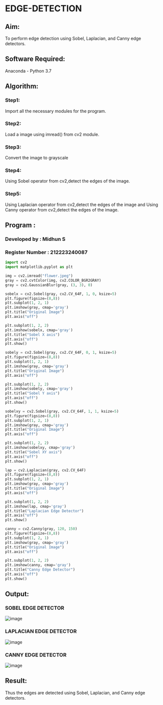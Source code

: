 # EDGE-DETECTION
## Aim:
To perform edge detection using Sobel, Laplacian, and Canny edge detectors.

## Software Required:
Anaconda - Python 3.7

## Algorithm:
### Step1:
Import all the necessary modules for the program.

### Step2:
Load a image using imread() from cv2 module.

### Step3:
Convert the image to grayscale

### Step4:
Using Sobel operator from cv2,detect the edges of the image.

### Step5:

Using Laplacian operator from cv2,detect the edges of the image and Using Canny operator from cv2,detect the edges of the image.

## Program :
### Developed by : Midhun S
### Register Number : 212223240087
```python
import cv2
import matplotlib.pyplot as plt

img = cv2.imread("flower.jpeg")
gray = cv2.cvtColor(img, cv2.COLOR_BGR2GRAY)
gray = cv2.GaussianBlur(gray, (3, 3), 0)

sobelx = cv2.Sobel(gray, cv2.CV_64F, 1, 0, ksize=5)
plt.figure(figsize=(8,8))
plt.subplot(1, 2, 1)
plt.imshow(gray, cmap='gray')
plt.title("Original Image")
plt.axis("off")

plt.subplot(1, 2, 2)
plt.imshow(sobelx, cmap='gray')
plt.title("Sobel X axis")
plt.axis("off")
plt.show()

sobely = cv2.Sobel(gray, cv2.CV_64F, 0, 1, ksize=5)
plt.figure(figsize=(8,8))
plt.subplot(1, 2, 1)
plt.imshow(gray, cmap='gray')
plt.title("Original Image")
plt.axis("off")

plt.subplot(1, 2, 2)
plt.imshow(sobely, cmap='gray')
plt.title("Sobel Y axis")
plt.axis("off")
plt.show()

sobelxy = cv2.Sobel(gray, cv2.CV_64F, 1, 1, ksize=5)
plt.figure(figsize=(8,8))
plt.subplot(1, 2, 1)
plt.imshow(gray, cmap='gray')
plt.title("Original Image")
plt.axis("off")

plt.subplot(1, 2, 2)
plt.imshow(sobelxy, cmap='gray')
plt.title("Sobel XY axis")
plt.axis("off")
plt.show()

lap = cv2.Laplacian(gray, cv2.CV_64F)
plt.figure(figsize=(8,8))
plt.subplot(1, 2, 1)
plt.imshow(gray, cmap='gray')
plt.title("Original Image")
plt.axis("off")

plt.subplot(1, 2, 2)
plt.imshow(lap, cmap='gray')
plt.title("Laplacian Edge Detector")
plt.axis("off")
plt.show()

canny = cv2.Canny(gray, 120, 150)
plt.figure(figsize=(8,8))
plt.subplot(1, 2, 1)
plt.imshow(gray, cmap='gray')
plt.title("Original Image")
plt.axis("off")

plt.subplot(1, 2, 2)
plt.imshow(canny, cmap='gray')
plt.title("Canny Edge Detector")
plt.axis("off")
plt.show()

```
## Output:
### SOBEL EDGE DETECTOR
![image](https://github.com/user-attachments/assets/7b9f943b-b3ab-4a5e-bbe4-8a429cdbf2e8)


### LAPLACIAN EDGE DETECTOR
![image](https://github.com/user-attachments/assets/f0031620-fea3-4ca7-a08b-822393568669)


### CANNY EDGE DETECTOR
![image](https://github.com/user-attachments/assets/3220fe4d-a28a-470f-aa02-afcbe9b4de40)


## Result:
Thus the edges are detected using Sobel, Laplacian, and Canny edge detectors.
